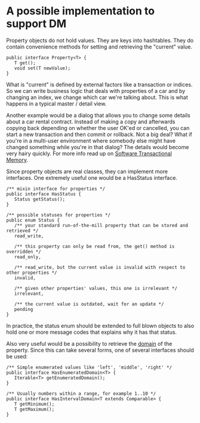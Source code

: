 # A possible implementation to support DM #

Property objects do not hold values. They are keys into hashtables. They do contain convenience methods for setting and retrieving the "current" value.

```
public interface Property<T> {
   T get();
   void set(T newValue);
}
```

What is "current" is defined by external factors like a transaction or indices. So we can write business logic that deals with properties of a car and by changing an index, we change which car we're talking about. This is what happens in a typical master / detail view.

Another example would be a dialog that allows you to change some details about a car rental contract. Instead of making a copy and afterwards copying back depending on whether the user OK'ed or cancelled, you can start a new transaction and then commit or rollback. Not a big deal? What if you're in a multi-user environment where somebody else might have changed something while you're in that dialog? The details would become very hairy quickly. For more info read up on [Software Transactional Memory](http://en.wikipedia.org/wiki/Software_transactional_memory).

Since property objects are real classes, they can implement more interfaces. One extremely useful one would be a HasStatus interface.
```
/** mixin interface for properties */
public interface HasStatus {
   Status getStatus();
}

/** possible statuses for properties */
public enum Status {
   /** your standard run-of-the-mill property that can be stored and retrieved */
   read_write,

   /** this property can only be read from, the get() method is overridden */
   read_only,

   /** read_write, but the current value is invalid with respect to other properties */
   invalid,

   /** given other properties' values, this one is irrelevant */
   irrelevant,

   /** the current value is outdated, wait for an update */
   pending
}
```
In practice, the status enum should be extended to full blown objects to also hold one or more message codes that explains why it has that status.

Also very useful would be a possibility to retrieve the [domain](http://en.wikipedia.org/wiki/Data_domain) of the property. Since this can take several forms, one of several interfaces should be used:
```
/** Simple enumerated values like 'left', 'middle', 'right' */
public interface HasEnumeratedDomain<T> {
   Iterable<T> getEnumeratedDomain();
}

/** Usually numbers within a range, for example 1..10 */
public interface HasIntervalDomain<T extends Comparable> {
   T getMinimum();
   T getMaximum();
}
```